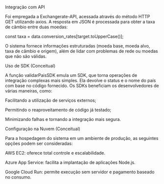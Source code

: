 Integração com API

Foi empregada a Exchangerate-API, acessada através do método HTTP GET utilizando axios. A resposta em JSON é processada para obter a taxa de câmbio entre duas moedas:

const taxa = data.conversion_rates[target.toUpperCase()];

O sistema fornece informações estruturadas (moeda base, moeda alvo, taxa de câmbio e origem), além de lidar com problemas de rede ou moedas que não são válidas.

Uso de SDK (Conceitual)

A função validarPaisSDK emula um SDK, que torna operações de integração complexas mais simples. Ela devolve o status e o nome do país com base no código fornecido. Os SDKs beneficiam os desenvolvedores de várias maneiras, como:

Facilitando a utilização de serviços externos;

Permitindo o reaproveitamento de código já testado;

Minimizando falhas e tornando a integração mais segura.

 Configuração na Nuvem (Conceitual)

Para a hospedagem do sistema em um ambiente de produção, as seguintes opções podem ser consideradas:

AWS EC2: oferece total controle e escalabilidade.

Azure App Service: facilita a implantação de aplicações Node.js.

Google Cloud Run: permite execução sem servidor e pagamento baseado no consumo.
